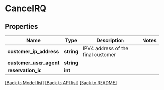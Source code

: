 # CancelRQ

## Properties
Name | Type | Description | Notes
------------ | ------------- | ------------- | -------------
**customer_ip_address** | **string** | IPV4 address of the final customer | 
**customer_user_agent** | **string** |  | 
**reservation_id** | **int** |  | 

[[Back to Model list]](../README.md#documentation-for-models) [[Back to API list]](../README.md#documentation-for-api-endpoints) [[Back to README]](../README.md)


